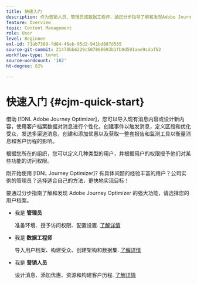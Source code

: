 ```yaml
---
title: 快速入门
description: 作为营销人员、管理员或数据工程师，通过分步指导了解和发现Adobe Journey Optimizer的强大功能
feature: Overview
topic: Content Management
role: User
level: Beginner
exl-id: 71ab7369-fd84-46eb-95d2-941bd887d565
source-git-commit: 21478bb6229c507868693b1fb9d591aee9cdaf52
workflow-type: tm+mt
source-wordcount: '182'
ht-degree: 82%

---
```


# 快速入门 {#cjm-quick-start}

借助 [!DNL Adobe Journey Optimizer]，您可以导入现有消息内容或设计新内容，使用客户档案数据对消息进行个性化，创建事件以触发消息，定义区段和优化受众，发送多渠道消息，创建和添加优惠以及获取一整套报告和监测工具以衡量消息和客户历程的影响。

根据您所在的组织，您可以定义几种类型的用户，并根据用户的权限授予他们对某些功能的访问权限。

刚开始使用 [!DNL Journey Optimizer]? 有具体问题的经验丰富的用户？公司实例的管理员？选择适合自己的方法，更快地实现目标！

要通过分步指南了解和发现 Adobe Journey Optimizer 的强大功能，请选择您的用户档案。

* 我是 **管理员**

   准备环境、授予访问权限、配置设置. [了解详情](path/administrator.md)

* 我是 **数据工程师**

   导入用户档案、构建受众、创建架构和数据集. [了解详情](path/data-engineer.md)

* 我是 **营销人员**

   设计消息、添加优惠、资源和构建客户历程. [了解详情](path/marketer.md)
